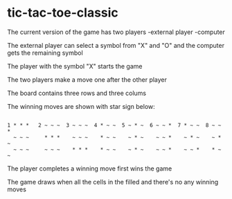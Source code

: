 # tic-tac-toe-classic

The current version of the game has two players -external player
                                                -computer

The external player can select a symbol from "X" and "O" and the computer gets the remaining symbol

The player with the symbol "X" starts the game

The two players make a move one after the other player

The board contains three rows and three colums

The winning moves are shown with star sign below:

```

1 * * *   2 ~ ~ ~  3 ~ ~ ~  4 * ~ ~  5 ~ * ~  6 ~ ~ *  7 * ~ ~  8 ~ ~ *
  ~ ~ ~     * * *    ~ ~ ~    * ~ ~    ~ * ~    ~ ~ *    ~ * ~    ~ * ~
  ~ ~ ~     ~ ~ ~    * * *    * ~ ~    ~ * ~    ~ ~ *    ~ ~ *    * ~ ~

  ```

The player completes a winning move first wins the game

The game draws when all the cells in the filled and there's no any winning moves

